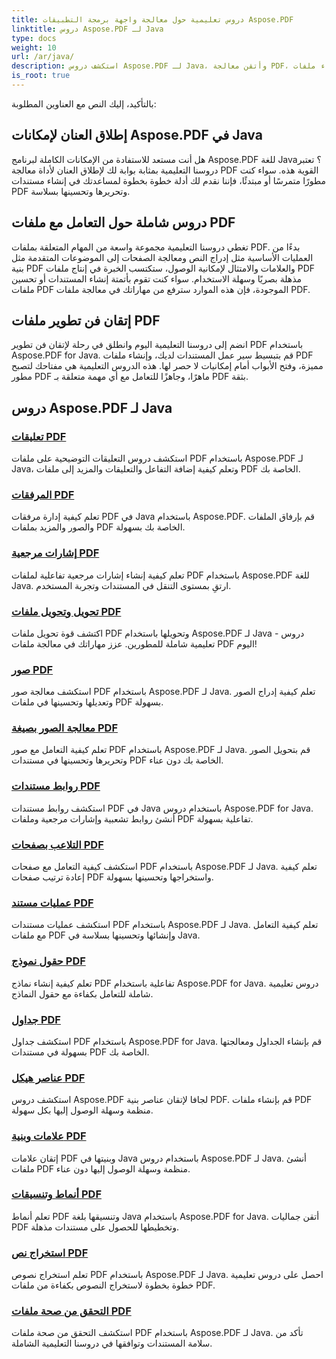 ```yaml
---
title: دروس تعليمية حول معالجة واجهة برمجة التطبيقات Aspose.PDF
linktitle: دروس Aspose.PDF لـ Java
type: docs
weight: 10
url: /ar/java/
description: استكشف دروس Aspose.PDF لـ Java، وأتقن معالجة PDF، واستفد من قوتها لإنشاء ملفات PDF وتحريرها وتحسينها بسلاسة.
is_root: true
---
```

بالتأكيد، إليك النص مع العناوين المطلوبة:

## إطلاق العنان لإمكانات Aspose.PDF في Java

هل أنت مستعد للاستفادة من الإمكانات الكاملة لبرنامج Aspose.PDF للغة Java؟ تعتبر دروسنا التعليمية بمثابة بوابة لك لإطلاق العنان لأداة معالجة PDF القوية هذه. سواء كنت مطورًا متمرسًا أو مبتدئًا، فإننا نقدم لك أدلة خطوة بخطوة لمساعدتك في إنشاء مستندات PDF وتحريرها وتحسينها بسلاسة.

## دروس شاملة حول التعامل مع ملفات PDF

تغطي دروسنا التعليمية مجموعة واسعة من المهام المتعلقة بملفات PDF. بدءًا من العمليات الأساسية مثل إدراج النص ومعالجة الصفحات إلى الموضوعات المتقدمة مثل بنية PDF والعلامات والامتثال لإمكانية الوصول، ستكتسب الخبرة في إنتاج ملفات PDF مذهلة بصريًا وسهلة الاستخدام. سواء كنت تقوم بأتمتة إنشاء المستندات أو تحسين ملفات PDF الموجودة، فإن هذه الموارد سترفع من مهاراتك في معالجة ملفات PDF.

## إتقان فن تطوير ملفات PDF

انضم إلى دروسنا التعليمية اليوم وانطلق في رحلة لإتقان فن تطوير PDF باستخدام Aspose.PDF for Java. قم بتبسيط سير عمل المستندات لديك، وإنشاء ملفات PDF مميزة، وفتح الأبواب أمام إمكانيات لا حصر لها. هذه الدروس التعليمية هي مفتاحك لتصبح مطور PDF ماهرًا، وجاهزًا للتعامل مع أي مهمة متعلقة بـ PDF بثقة.

## دروس Aspose.PDF لـ Java

### [تعليقات PDF](./pdf-annotations/)
استكشف دروس التعليقات التوضيحية على ملفات PDF باستخدام Aspose.PDF لـ Java، وتعلم كيفية إضافة التفاعل والتعليقات والمزيد إلى ملفات PDF الخاصة بك.
### [المرفقات PDF](./pdf-attachments/)
تعلم كيفية إدارة مرفقات PDF في Java باستخدام Aspose.PDF. قم بإرفاق الملفات والصور والمزيد بملفات PDF الخاصة بك بسهولة.
### [إشارات مرجعية PDF](./pdf-bookmarks/)
تعلم كيفية إنشاء إشارات مرجعية تفاعلية لملفات PDF باستخدام Aspose.PDF للغة Java. ارتقِ بمستوى التنقل في المستندات وتجربة المستخدم.
### [تحويل وتحويل ملفات PDF](./pdf-conversion-transformation/)
اكتشف قوة تحويل ملفات PDF وتحويلها باستخدام Aspose.PDF لـ Java - دروس تعليمية شاملة للمطورين. عزز مهاراتك في معالجة ملفات PDF اليوم!
### [صور PDF](./pdf-images/)
استكشف معالجة صور PDF باستخدام Aspose.PDF لـ Java. تعلم كيفية إدراج الصور وتعديلها وتحسينها في ملفات PDF بسهولة.
### [معالجة الصور بصيغة PDF](./pdf-image-manipulation/)
تعلم كيفية التعامل مع صور PDF باستخدام Aspose.PDF لـ Java. قم بتحويل الصور وتحريرها وتحسينها في مستندات PDF الخاصة بك دون عناء.
### [روابط مستندات PDF](./pdf-document-links/)
استكشف روابط مستندات PDF في Java باستخدام دروس Aspose.PDF for Java. أنشئ روابط تشعبية وإشارات مرجعية وملفات PDF تفاعلية بسهولة.
### [التلاعب بصفحات PDF](./pdf-page-manipulation/)
استكشف كيفية التعامل مع صفحات PDF باستخدام Aspose.PDF لـ Java. تعلم كيفية إعادة ترتيب صفحات PDF واستخراجها وتحسينها بسهولة.
### [عمليات مستند PDF](./pdf-document-operations/)
استكشف عمليات مستندات PDF باستخدام Aspose.PDF لـ Java. تعلم كيفية التعامل مع ملفات PDF وإنشائها وتحسينها بسلاسة في Java.
### [حقول نموذج PDF](./pdf-form-fields/)
تعلم كيفية إنشاء نماذج PDF تفاعلية باستخدام Aspose.PDF for Java. دروس تعليمية شاملة للتعامل بكفاءة مع حقول النماذج.
### [جداول PDF](./pdf-tables/)
استكشف جداول PDF باستخدام Aspose.PDF for Java. قم بإنشاء الجداول ومعالجتها بسهولة في مستندات PDF الخاصة بك. 
### [عناصر هيكل PDF](./pdf-structure-elements/)
استكشف دروس Aspose.PDF لجافا لإتقان عناصر بنية PDF. قم بإنشاء ملفات PDF منظمة وسهلة الوصول إليها بكل سهولة.
### [علامات وبنية PDF](./pdf-tags-and-structure/)
إتقان علامات PDF وبنيتها في Java باستخدام دروس Aspose.PDF لـ Java. أنشئ ملفات PDF منظمة وسهلة الوصول إليها دون عناء.
### [أنماط وتنسيقات PDF](./pdf-styles-and-formatting/)
تعلم أنماط PDF وتنسيقها بلغة Java باستخدام Aspose.PDF for Java. أتقن جماليات PDF وتخطيطها للحصول على مستندات مذهلة.
### [استخراج نص PDF](./pdf-text-extraction/)
تعلم استخراج نصوص PDF باستخدام Aspose.PDF لـ Java. احصل على دروس تعليمية خطوة بخطوة لاستخراج النصوص بكفاءة من ملفات PDF.
### [التحقق من صحة ملفات PDF](./pdf-validation-and-verification/)
استكشف التحقق من صحة ملفات PDF باستخدام Aspose.PDF لـ Java. تأكد من سلامة المستندات وتوافقها في دروسنا التعليمية الشاملة.